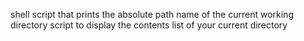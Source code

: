 shell script that prints the absolute path name of the current working directory
script to display the contents list of your current directory
